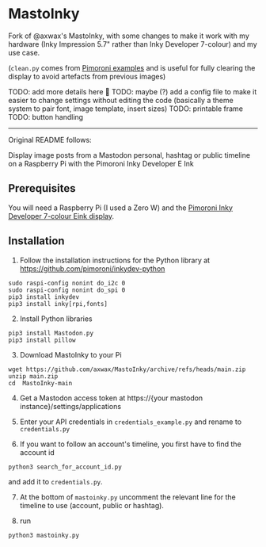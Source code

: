# MastoInky

Fork of @axwax's MastoInky, with some changes to make it work with my hardware (Inky Impression 5.7" rather than Inky Developer 7-colour) and my use case.

(`clean.py` comes from [Pimoroni examples](https://github.com/pimoroni/inky/blob/main/examples/clean.py) and is useful for fully clearing the display to avoid artefacts from previous images)

TODO: add more details here 🙂
TODO: maybe (?) add a config file to make it easier to change settings without editing the code (basically a theme system to pair font, image template, insert sizes)
TODO: printable frame
TODO: button handling

---


Original README follows:

Display image posts from a Mastodon personal, hashtag or public timeline on a Raspberry Pi with the Pimoroni Inky Developer E Ink

## Prerequisites
You will need a Raspberry Pi (I used a Zero W) and the [Pimoroni Inky Developer 7-colour Eink display](https://shop.pimoroni.com/products/inky-dev).

## Installation
1. Follow the installation instructions for the Python library at https://github.com/pimoroni/inkydev-python
```
sudo raspi-config nonint do_i2c 0
sudo raspi-config nonint do_spi 0
pip3 install inkydev
pip3 install inky[rpi,fonts]
```
2. Install Python libraries
```
pip3 install Mastodon.py
pip3 install pillow
```
3. Download MastoInky to your Pi
```
wget https://github.com/axwax/MastoInky/archive/refs/heads/main.zip
unzip main.zip
cd  MastoInky-main
```
4. Get a Mastodon access token at https://{your mastodon instance}/settings/applications

5. Enter your API credentials in `credentials_example.py` and rename to `credentials.py`

6. If you want to follow an account's timeline, you first have to find the account id
```
python3 search_for_account_id.py
```
and add it to `credentials.py`.

7. At the bottom of `mastoinky.py` uncomment the relevant line for the timeline to use (account, public or hashtag).

8. run
```
python3 mastoinky.py
```
